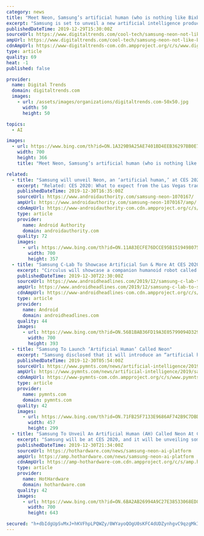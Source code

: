 ```yaml
---
category: news
title: "Meet Neon, Samsung’s artificial human (who is nothing like Bixby) at CES 2020"
excerpt: "Samsung is set to unveil a new artificial intelligence product named Neon at CES 2020, and apparently, it will be nothing like the company’s A.I.-powered digital assistant Bixby. Not much is known about Neon so far, aside from what has been posted so far on the product’s social media pages. The pinned tweet for Neon’s official Twitter ..."
publishedDateTime: 2019-12-29T15:30:00Z
sourceUrl: https://www.digitaltrends.com/cool-tech/samsung-neon-not-like-bixby-unveiling-ces-2020/
ampUrl: https://www.digitaltrends.com/cool-tech/samsung-neon-not-like-bixby-unveiling-ces-2020/?amp
cdnAmpUrl: https://www-digitaltrends-com.cdn.ampproject.org/c/s/www.digitaltrends.com/cool-tech/samsung-neon-not-like-bixby-unveiling-ces-2020/?amp
type: article
quality: 69
heat: -1
published: false

provider:
  name: Digital Trends
  domain: digitaltrends.com
  images:
    - url: /assets/images/organizations/digitaltrends.com-50x50.jpg
      width: 50
      height: 50

topics:
  - AI

images:
  - url: https://www.bing.com/th?id=ON.1A329B9A25AE7401BD4EEB36297BB0E7
    width: 700
    height: 366
    title: "Meet Neon, Samsung’s artificial human (who is nothing like Bixby) at CES 2020"

related:
  - title: "Samsung will unveil Neon, an ‘artificial human,’ at CES 2020"
    excerpt: "Related: CES 2020: What to expect from the Las Vegas trade show So what is Neon, exactly? That isn’t totally clear yet, but our guess is that it will be a software-based artificial intelligence that will appear human in both its image and communication. The promotional images on the Neon Twitter account show (presumably) fake humans from ..."
    publishedDateTime: 2019-12-30T16:35:00Z
    sourceUrl: https://www.androidauthority.com/samsung-neon-1070167/
    ampUrl: https://www.androidauthority.com/samsung-neon-1070167/amp/
    cdnAmpUrl: https://www-androidauthority-com.cdn.ampproject.org/c/s/www.androidauthority.com/samsung-neon-1070167/amp/
    type: article
    provider:
      name: Android Authority
      domain: androidauthority.com
    quality: 72
    images:
      - url: https://www.bing.com/th?id=ON.11A83ECFE76DCCE95B15194980750F18
        width: 700
        height: 357
  - title: "Samsung C-Lab To Showcase Artificial Sun & More At CES 2020"
    excerpt: "Circulus will showcase a companion humanoid robot called 'piBo'. Designed for single-person households ... by education and enjoys teaching basic mathematics tricks to school kids in his spare time. Sumit believes in artificial intelligence and dreams of a fully open, intelligent and connected world."
    publishedDateTime: 2019-12-30T22:30:00Z
    sourceUrl: https://www.androidheadlines.com/2019/12/samsung-c-lab-to-showcase-artificial-sun-at-ces-2020.html
    ampUrl: https://www.androidheadlines.com/2019/12/samsung-c-lab-to-showcase-artificial-sun-at-ces-2020.html/amp
    cdnAmpUrl: https://www-androidheadlines-com.cdn.ampproject.org/c/s/www.androidheadlines.com/2019/12/samsung-c-lab-to-showcase-artificial-sun-at-ces-2020.html/amp
    type: article
    provider:
      name: Android
      domain: androidheadlines.com
    quality: 44
    images:
      - url: https://www.bing.com/th?id=ON.56B1BAB36FD19A3E05799094D329A498
        width: 700
        height: 393
  - title: "Samsung To Launch ‘Artificial Human’ Called Neon"
    excerpt: "Samsung disclosed that it will introduce an “artificial human” called Neon at CES 2020 on Jan. 7 that is totally different than its artificial intelligence (AI) assistant Bixby, Digital Trends reported. The limited information about Neon was shared on Samsung’s Twitter account, and includes an “Artificial Human” teaser in several ..."
    publishedDateTime: 2019-12-30T05:54:00Z
    sourceUrl: https://www.pymnts.com/news/artificial-intelligence/2019/samsung-to-launch-artificial-human-called-neon/
    ampUrl: https://www.pymnts.com/news/artificial-intelligence/2019/samsung-to-launch-artificial-human-called-neon/amp/
    cdnAmpUrl: https://www-pymnts-com.cdn.ampproject.org/c/s/www.pymnts.com/news/artificial-intelligence/2019/samsung-to-launch-artificial-human-called-neon/amp/
    type: article
    provider:
      name: pymnts.com
      domain: pymnts.com
    quality: 42
    images:
      - url: https://www.bing.com/th?id=ON.71FB25F7133E9686AF742B9C7DBDCBA3
        width: 457
        height: 299
  - title: "Samsung To Unveil An Artificial Human (AH) Called Neon At CES"
    excerpt: "Samsung will be at CES 2020, and it will be unveiling something vastly different than what it has shown off before called Neon. Neon is said to be an artificial intelligence platform that was developed by Samsung Technology and Advanced Research Lab in the U.S. and is expected to be introduced as a new AI platform of Samsung. Neon has an ..."
    publishedDateTime: 2019-12-30T21:34:00Z
    sourceUrl: https://hothardware.com/news/samsung-neon-ai-platform
    ampUrl: https://amp.hothardware.com/news/samsung-neon-ai-platform
    cdnAmpUrl: https://amp-hothardware-com.cdn.ampproject.org/c/s/amp.hothardware.com/news/samsung-neon-ai-platform
    type: article
    provider:
      name: HotHardware
      domain: hothardware.com
    quality: 42
    images:
      - url: https://www.bing.com/th?id=ON.6BA2AB26994A9C27E38533068ED8C508
        width: 700
        height: 643

secured: "h+dbIdgUpSvMxJ+hKVFhpLPQWZy/0WYayoQOgU0sKFC4dUDZynhgvC9qzgMkIJ1dUaI6a637i6sshBwaaWFD8x1ZN3bIXsvMf4QTxqszXy34t2oVH+a50yxM25oXnaZEoJ5CtYe+jpWKHjkakXshE1GuyIRkjBc2ff0hBlC2icCgVAWI7xBJQf6sYg5lYAIhDVOW4jZareprPK8YaXGodjWJM8iusz/Lx9hmPX5kRew+I2RZ/VRpLDo0cimb5WYIzvdNzsKlGb7/j8irF9WGxQ==;W/rWRakmAGto4rsFZXsVSg=="
---
```


